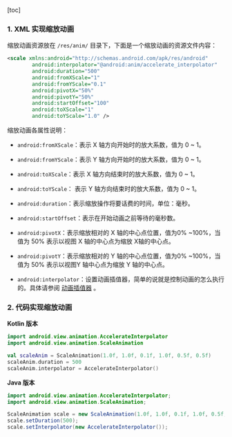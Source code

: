 [toc]

### 1. XML 实现缩放动画

缩放动画资源放在 `/res/anim/` 目录下，下面是一个缩放动画的资源文件内容：

```xml
<scale xmlns:android="http://schemas.android.com/apk/res/android"
        android:interpolator="@android:anim/accelerate_interpolator"
        android:duration="500"
        android:fromXScale="1"
        android:fromYScale="0.1"
        android:pivotX="50%"
        android:pivotY="50%"
        android:startOffset="100"
        android:toXScale="1"
        android:toYScale="1.0" />

```

缩放动画各属性说明：

+ `android:fromXScale`：表示 X 轴方向开始时的放大系数，值为 0 ~ 1。

+ `android:fromYScale`：表示 Y 轴方向开始时的放大系数，值为 0 ~ 1。
+ `android:toXScale`：表示 X 轴方向结束时的放大系数，值为 0 ~ 1。
+ `android:toYScale`： 表示 Y 轴方向结束时的放大系数，值为 0 ~ 1。
+ `android:duration`：表示缩放操作将要话费的时间，单位：毫秒。
+ `android:startOffset`：表示在开始动画之前等待的毫秒数。
+ `android:pivotX`：表示缩放相对的 X 轴的中心点位置，值为0% ~100%，当值为 50% 表示以视图 X 轴的中心点为缩放 X轴的中心点。
+ `android:pivotY`：表示缩放相对的 Y 轴的中心点位置，值为0% ~100%，当值为 50% 表示以视图Y 轴中心点为缩放 Y 轴的中心点。
+ `android:interpolator`：设置动画插值器，简单的说就是控制动画的怎么执行的。具体请参阅 [动画插值器](./动画插值器.md) 。

### 2. 代码实现缩放动画

**Kotlin 版本**

```kotlin
import android.view.animation.AccelerateInterpolator
import android.view.animation.ScaleAnimation

val scaleAnim = ScaleAnimation(1.0f, 1.0f, 0.1f, 1.0f, 0.5f, 0.5f)
scaleAnim.duration = 500
scaleAnim.interpolator = AccelerateInterpolator()
```

**Java 版本**

```java
import android.view.animation.AccelerateInterpolator;
import android.view.animation.ScaleAnimation;

ScaleAnimation scale = new ScaleAnimation(1.0f, 1.0f, 0.1f, 1.0f, 0.5f, 0.5f);
scale.setDuration(500);
scale.setInterpolator(new AccelerateInterpolator());
```

